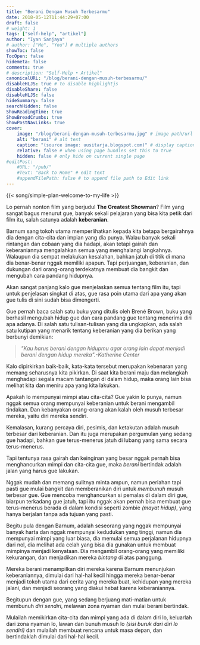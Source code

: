```yaml
---
title: "Berani Dengan Musuh Terbesarmu"
date: 2018-05-12T11:44:29+07:00
draft: false
# weight: 1
tags: ["self-help", "artikel"]
author: "Iyan Sanjaya"
# author: ["Me", "You"] # multiple authors
showToc: false
TocOpen: false
hidemeta: false
comments: true
# description: "Self-Help • Artikel"
canonicalURL: "/blog/berani-dengan-musuh-terbesarmu/"
disableHLJS: true # to disable highlightjs
disableShare: false
disableHLJS: false
hideSummary: false
searchHidden: false
ShowReadingTime: true
ShowBreadCrumbs: true
ShowPostNavLinks: true
cover:
    image: "/blog/berani-dengan-musuh-terbesarmu.jpg" # image path/url
    alt: "berani" # alt text
    caption: "(source image: uusitarja.blogspot.com)" # display caption under cover
    relative: false # when using page bundles set this to true
    hidden: false # only hide on current single page
#editPost:
    #URL: "/pub/"
    #Text: "Back to Home" # edit text
    #appendFilePath: false # to append file path to Edit link
---
```

{{< song/simple-plan-welcome-to-my-life >}}

Lo pernah nonton film yang berjudul **The Greatest Showman**? Film yang sangat bagus menurut gue, banyak sekali pelajaran yang bisa kita petik dari film itu, salah satunya adalah **keberanian**.

Barnum sang tokoh utama memperlihatkan kepada kita betapa bergairahnya dia dengan cita-cita dan impian yang dia punya. Walau banyak sekali rintangan dan cobaan yang dia hadapi, akan tetapi gairah dan keberaniannya mengalahkan semua yang menghalangi langkahnya. Walaupun dia sempat melakukan kesalahan, bahkan jatuh di titik di mana dia benar-benar nggak memiliki apapun. Tapi perjuangan, keberanian, dan dukungan dari orang-orang terdekatnya membuat dia bangkit dan mengubah cara pandang hidupnya.

Akan sangat panjang kalo gue menjelaskan semua tentang film itu, tapi untuk penjelasan singkat di atas, gue rasa poin utama dari apa yang akan gue tulis di sini sudah bisa dimengerti.

Gue pernah baca salah satu buku yang ditulis oleh Brené Brown, buku yang berhasil mengubah hidup gue dan cara pandang gue tentang menerima diri apa adanya. Di salah satu tulisan-tulisan yang dia ungkapkan, ada salah satu kutipan yang menarik tentang keberanian yang dia berikan yang berbunyi demikian:

> *"Kau harus berani dengan hidupmu agar orang lain dapat menjadi berani dengan hidup mereka".-Katherine Center*

Kalo dipirkirkan baik-baik, kata-kata tersebut merupakan kebenaran yang memang seharusnya kita pikirkan. Di saat kita berani maju dan melangkah menghadapi segala macam tantangan di dalam hidup, maka orang lain bisa melihat kita dan meniru apa yang kita lakukan.

Apakah lo mempunyai mimpi atau cita-cita? Gue yakin lo punya, namun nggak semua orang mempunyai keberanian untuk berani mengambil tindakan. Dan kebanyakan orang-orang akan kalah oleh musuh terbesar mereka, yaitu diri mereka sendiri.

Kemalasan, kurang percaya diri, pesimis, dan ketakutan adalah musuh terbesar dari keberanian. Dan itu juga merupakan pergumulan yang sedang gue hadapi, bahkan gue terus-menerus jatuh di lubang yang sama secara terus-menerus.

Tapi tentunya rasa gairah dan keinginan yang besar nggak pernah bisa menghancurkan mimpi dan cita-cita gue, maka *berani* bertindak adalah jalan yang harus gue lakukan.

Nggak mudah dan memang sulitnya minta ampun, namun perlahan tapi pasti gue mulai bangkit dan memberanikan diri untuk *membunuh* musuh terbesar gue. Gue mencoba menghancurkan si pemalas di dalam diri gue, biarpun terkadang gue jatuh, tapi itu nggak akan pernah bisa membuat gue terus-menerus berada di dalam kondisi seperti zombie *(mayat hidup)*, yang hanya berjalan tanpa ada tujuan yang pasti.

Begitu pula dengan Barnum, adalah seseorang yang nggak mempunyai banyak harta dan nggak mempunyai kedudukan yang tinggi, namun dia mempunyai mimpi yang luar biasa, dia memulai semua perjalanan hidupnya dari nol, dia melihat ada celah yang bisa dia gunakan untuk membuat mimpinya menjadi kenyataan. Dia mengambil orang-orang yang memiliki kekurangan, dan menjadikan mereka *bintang* di atas panggung.

Mereka berani menampilkan diri mereka karena Barnum menunjukan keberaniannya, dimulai dari hal-hal kecil hingga mereka benar-benar menjadi tokoh utama dari cerita yang mereka buat, kehidupan yang mereka jalani, dan menjadi seorang yang diakui hebat karena keberaniannya.

Begitupun dengan gue, yang sedang berjuang mati-matian untuk membunuh *diri sendiri*, melawan zona nyaman dan mulai berani bertindak.

Mulailah memikirkan cita-cita dan mimpi yang ada di dalam diri lo, keluarlah dari zona nyaman lo, lawan dan bunuh musuh lo *(sisi buruk dari diri lo sendiri)* dan mulailah membuat rencana untuk masa depan, dan bertindaklah dimulai dari hal-hal kecil.